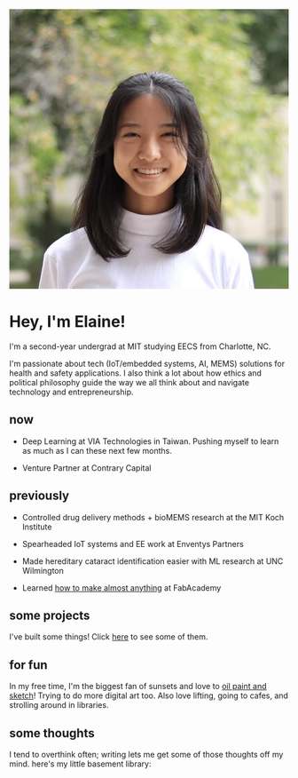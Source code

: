 <!-- ---
#
# By default, content added below the "---" mark will appear in the home page
# between the top bar and the list of recent posts.
# To change the home page layout, edit the _layouts/home.html file.
# See: https://jekyllrb.com/docs/themes/#overriding-theme-defaults
#
layout: home
--- -->


<head>
  <link rel="stylesheet" href="../css/home.css">
</head>
<body>
  <div class="image-cropper">
    <img src="/assets/pics/headshot.jpg" alt="me" class="profile-pic">
  </div>
  <div class="title">
    <h1>Hey, I'm Elaine!</h1>
  </div>
    <p>I'm a second-year undergrad at MIT studying EECS from Charlotte, NC.</p>
    <p>I'm passionate about tech (IoT/embedded systems, AI, MEMS) solutions for health and safety applications. I also think a lot about how ethics and political philosophy guide the way we all think about and navigate technology and entrepreneurship. </p>
  <h2>now</h2>
      <ul>
      <li><p>Deep Learning at VIA Technologies in Taiwan. Pushing myself to learn as much as I can these next few months.</p></li>
      <li><p>Venture Partner at Contrary Capital</p></li>
      </ul>
  <h2>previously</h2>
      <ul>
      <li><p>Controlled drug delivery methods + bioMEMS research at the MIT Koch Institute</p></li>
      <li><p>Spearheaded IoT systems and EE work at Enventys Partners</p></li>
      <li><p>Made hereditary cataract identification easier with ML research at UNC Wilmington</p></li>
      <li><p>Learned <a href="https://fabacademy.org/2020/labs/charlotte/students/elaine-liu/">how to make almost anything</a> at FabAcademy</p></li>
      </ul>
  <h2>some projects</h2>
      <p>I've built some things! Click <a href = "https://elainexliu.github.io/projects.html">here</a> to see some of them.</p>
  <h2>for fun</h2>
      <p>In my free time, I'm the biggest fan of sunsets and love to <a href= "https://www.instagram.com/elaineliuart/">oil paint and sketch</a>! Trying to do more digital art too. Also love lifting, going to cafes, and strolling around in libraries.</p>
  <h2>some thoughts</h2>
      <p>I tend to overthink often; writing lets me get some of those thoughts off my mind. here's my little basement library:</p>
  <p> </p>
</body>
